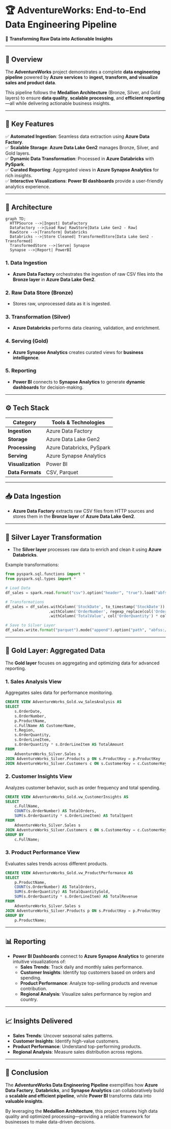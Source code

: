 
# 🏆 **AdventureWorks: End-to-End Data Engineering Pipeline**

🚀 **Transforming Raw Data into Actionable Insights**  

---

## **📌 Overview**

The **AdventureWorks** project demonstrates a complete **data engineering pipeline** powered by **Azure services** to **ingest, transform, and visualize sales and product data**.  

This pipeline follows the **Medallion Architecture** (Bronze, Silver, and Gold layers) to ensure **data quality**, **scalable processing**, and **efficient reporting**—all while delivering actionable business insights.  

---

## **🌟 Key Features**

✅ **Automated Ingestion**: Seamless data extraction using **Azure Data Factory**.  
✅ **Scalable Storage**: **Azure Data Lake Gen2** manages Bronze, Silver, and Gold layers.  
✅ **Dynamic Data Transformation**: Processed in **Azure Databricks** with **PySpark**.  
✅ **Curated Reporting**: Aggregated views in **Azure Synapse Analytics** for rich insights.  
✅ **Interactive Visualizations**: **Power BI dashboards** provide a user-friendly analytics experience.  

---

## **📐 Architecture**

```mermaid
graph TD;
  HTTPSource -->|Ingest| DataFactory
  DataFactory -->|Load Raw| RawStore[Data Lake Gen2 - Raw]
  RawStore -->|Transform| Databricks
  Databricks -->|Store Cleaned| TransformedStore[Data Lake Gen2 - Transformed]
  TransformedStore -->|Serve| Synapse
  Synapse -->|Report| PowerBI
```

### **1. Data Ingestion**  
- **Azure Data Factory** orchestrates the ingestion of raw CSV files into the **Bronze layer** in **Azure Data Lake Gen2**.  

### **2. Raw Data Store (Bronze)**  
- Stores raw, unprocessed data as it is ingested.  

### **3. Transformation (Silver)**  
- **Azure Databricks** performs data cleaning, validation, and enrichment.  

### **4. Serving (Gold)**  
- **Azure Synapse Analytics** creates curated views for **business intelligence**.  

### **5. Reporting**  
- **Power BI** connects to **Synapse Analytics** to generate **dynamic dashboards** for decision-making.  

---

## **⚙️ Tech Stack**

| **Category**         | **Tools & Technologies**             |  
|-----------------------|---------------------------------------|  
| **Ingestion**         | Azure Data Factory                  |  
| **Storage**           | Azure Data Lake Gen2                |  
| **Processing**        | Azure Databricks, PySpark           |  
| **Serving**           | Azure Synapse Analytics             |  
| **Visualization**     | Power BI                            |  
| **Data Formats**      | CSV, Parquet                        |  

---

## **📥 Data Ingestion**

- **Azure Data Factory** extracts raw CSV files from HTTP sources and stores them in the **Bronze layer** of **Azure Data Lake Gen2**.  

---

## **🥈 Silver Layer Transformation**

- The **Silver layer** processes raw data to enrich and clean it using **Azure Databricks**.  

Example transformations:  

```python
from pyspark.sql.functions import *
from pyspark.sql.types import *

# Load Data
df_sales = spark.read.format("csv").option("header", "true").load("abfss://bronze@.../AdventureWorks_Sales")

# Transformations
df_sales = df_sales.withColumn('StockDate', to_timestamp('StockDate')) \
                   .withColumn('OrderNumber', regexp_replace(col('OrderNumber'), 'S', 'T')) \
                   .withColumn('TotalValue', col('OrderQuantity') * col('OrderLineItem'))

# Save to Silver Layer
df_sales.write.format("parquet").mode("append").option("path", "abfss://silver@.../AdventureWorks_Sales").save()
```

---

## **🌟 Gold Layer: Aggregated Data**

The **Gold layer** focuses on aggregating and optimizing data for advanced reporting.  

### **1. Sales Analysis View**  
Aggregates sales data for performance monitoring.  

```sql
CREATE VIEW AdventureWorks_Gold.vw_SalesAnalysis AS
SELECT
    s.OrderDate,
    s.OrderNumber,
    p.ProductName,
    c.FullName AS CustomerName,
    t.Region,
    s.OrderQuantity,
    s.OrderLineItem,
    s.OrderQuantity * s.OrderLineItem AS TotalAmount
FROM
    AdventureWorks_Silver.Sales s
JOIN AdventureWorks_Silver.Products p ON s.ProductKey = p.ProductKey
JOIN AdventureWorks_Silver.Customers c ON s.CustomerKey = c.CustomerKey;
```

### **2. Customer Insights View**  
Analyzes customer behavior, such as order frequency and total spending.  

```sql
CREATE VIEW AdventureWorks_Gold.vw_CustomerInsights AS
SELECT
    c.FullName,
    COUNT(s.OrderNumber) AS TotalOrders,
    SUM(s.OrderQuantity * s.OrderLineItem) AS TotalSpent
FROM
    AdventureWorks_Silver.Sales s
JOIN AdventureWorks_Silver.Customers c ON s.CustomerKey = c.CustomerKey
GROUP BY
    c.FullName;
```

### **3. Product Performance View**  
Evaluates sales trends across different products.  

```sql
CREATE VIEW AdventureWorks_Gold.vw_ProductPerformance AS
SELECT
    p.ProductName,
    COUNT(s.OrderNumber) AS TotalOrders,
    SUM(s.OrderQuantity) AS TotalQuantitySold,
    SUM(s.OrderQuantity * s.OrderLineItem) AS TotalRevenue
FROM
    AdventureWorks_Silver.Sales s
JOIN AdventureWorks_Silver.Products p ON s.ProductKey = p.ProductKey
GROUP BY
    p.ProductName;
```

---

## **📊 Reporting**

- **Power BI Dashboards** connect to **Azure Synapse Analytics** to generate intuitive visualizations of:  
  - **Sales Trends**: Track daily and monthly sales performance.  
  - **Customer Insights**: Identify top customers based on orders and spending.  
  - **Product Performance**: Analyze top-selling products and revenue contribution.  
  - **Regional Analysis**: Visualize sales performance by region and country.  

---

## **📈 Insights Delivered**

- **Sales Trends**: Uncover seasonal sales patterns.  
- **Customer Insights**: Identify high-value customers.  
- **Product Performance**: Understand top-performing products.  
- **Regional Analysis**: Measure sales distribution across regions.  

---

## **📌 Conclusion**

The **AdventureWorks Data Engineering Pipeline** exemplifies how **Azure Data Factory**, **Databricks**, and **Synapse Analytics** can collaboratively build a **scalable and efficient pipeline**, while **Power BI** transforms data into **valuable insights**.  

By leveraging the **Medallion Architecture**, this project ensures high data quality and optimized processing—providing a reliable framework for businesses to make data-driven decisions.  
